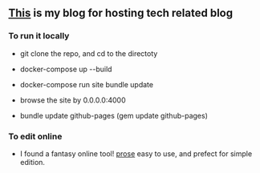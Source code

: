 
## [This](https://bylion.github.io) is my blog for hosting tech related blog


### To run it locally 

 - git clone the repo, and cd to the directoty

 - docker-compose up --build

 - docker-compose run site bundle update

 - browse the site by 0.0.0.0:4000

 - bundle update github-pages (gem update github-pages)


### To edit online

 - I found a fantasy online tool! [prose](http://prose.io/)  easy to use, and prefect for simple edition.
